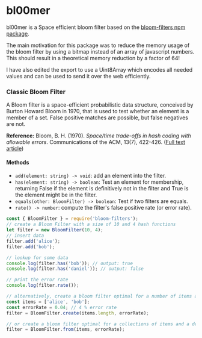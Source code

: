 # bl00mer

bl00mer is a Space efficient bloom filter based on the
[bloom-filters npm package](https://www.npmjs.com/package/bloom-filters).

The main motivation for this package was to reduce the memory usage of the bloom
filter by using a bitmap instead of an array of javascript numbers. This should
result in a theoretical memory reduction by a factor of 64!

I have also edited the export to use a Uint8Array which encodes all needed
values and can be used to send it over the web efficiently.

### Classic Bloom Filter

A Bloom filter is a space-efficient probabilistic data structure, conceived by
Burton Howard Bloom in 1970, that is used to test whether an element is a member
of a set. False positive matches are possible, but false negatives are not.

**Reference:** Bloom, B. H. (1970). _Space/time trade-offs in hash coding with
allowable errors_. Communications of the ACM, 13(7), 422-426.
([Full text article](http://crystal.uta.edu/~mcguigan/cse6350/papers/Bloom.pdf))

#### Methods

- `add(element: string) -> void`: add an element into the filter.
- `has(element: string) -> boolean`: Test an element for membership, returning
  False if the element is definitively not in the filter and True is the element
  might be in the filter.
- `equals(other: BloomFilter) -> boolean`: Test if two filters are equals.
- `rate() -> number`: compute the filter's false positive rate (or error rate).

```javascript
const { BloomFilter } = require('bloom-filters');
// create a Bloom Filter with a size of 10 and 4 hash functions
let filter = new BloomFilter(10, 4);
// insert data
filter.add('alice');
filter.add('bob');

// lookup for some data
console.log(filter.has('bob')); // output: true
console.log(filter.has('daniel')); // output: false

// print the error rate
console.log(filter.rate());

// alternatively, create a bloom filter optimal for a number of items and a desired error rate
const items = ['alice', 'bob'];
const errorRate = 0.04; // 4 % error rate
filter = BloomFilter.create(items.length, errorRate);

// or create a bloom filter optimal for a collections of items and a desired error rate
filter = BloomFilter.from(items, errorRate);
```
